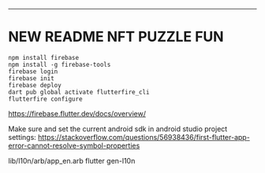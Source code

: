 


*****
# NEW README NFT PUZZLE FUN
```
npm install firebase
npm install -g firebase-tools
firebase login
firebase init
firebase deploy
dart pub global activate flutterfire_cli
flutterfire configure
```

https://firebase.flutter.dev/docs/overview/

Make sure and set the current android sdk in android studio project settings: https://stackoverflow.com/questions/56938436/first-flutter-app-error-cannot-resolve-symbol-properties

lib/l10n/arb/app_en.arb
flutter gen-l10n
